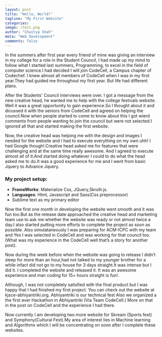```yaml
---
layout: post
title: "Hello, World!"
tagline: "My First Website"
categories:
image: /test.png
author: "Chaitya Shah"
meta: "Web Development"
comments: false
---
```



In the summers after first year every friend of mine was giving an interview in my college for a role in the Student Council, I had made up my mind to follow what I started last summers, Programming,  to excel in the field of computer science.I had decided I will join CodeCell, a Campus chapter of Codechef. I knew almost all members of CodeCell when I was in my first year.They had guided me throughout my first year. But life had different plans.

After the Students' Council interviews were over. I got a message from the new creative head, he wanted me to help with the college festivals website. Well it was a great opportunity to gain experience.So I thought about it and dicussed it with the seniors from CodeCell and agreed on helping the council.Now when people started to come to know about this I got wierd comments from people wanting to join the council but were not selected.I ignored all that and started making the first website.

Now, the creative head was helping me with the design and images I needed for the website and I had to execute everything on my own uhh! I had Google though!.Creative head asked me for features that were challenging and at the same time really awesome. And I agreed to execute almost all of it.And started doing whatever I could to do what the head asked me to do.It was a good experience for me and I went from basic Jquery to Advance Jquery.


### My project setup:
- **FrameWorks**: Materialize Css, JQuery,Skrollr.js.
- **Languages**: Html, Javascript and Sass(Css preprocessor)
- Sublime text as my primary editor

Now the first one month in developing the website went smooth and it was fun too.But as the release date approached the creative head and marketing team use to ask me whether the website was ready or not almost twice a day.I also started putting more efforts to complete the project as soon as possible. Also simulataneously I was preparing for ACM-ICPC with my team and Yes I was selected in CodeCell and was working for that council too.(What was my experience in the CodeCell well that’s a story for another post).

Now during the week before when the website was going to release I didn’t sleep for more than an hour,had not talked to my younger brother for a while infact did not go to my house for 3 days straight.It was intense but I did it. I completed the website and released it. It was an awesome experience and man coding for 15+ hours straight is fun!.

Although, I was not completely satisfied with the final product but I was happy that I had finished my first project. You can check out the website at kjsce-abhiyantriki.org. Abhiyantriki is our technical fest Also we organized a the first ever Hackathon in Abhiyantriki (Via Team CodeCell.) More on that in the post on CodeCell and the experience I had there.

Now currently I am developing two more website for Skream (Sports fest) and Symphony(Cultural Fest).My area of interest lies in Machine learning and Algorithms which I will be concentrating on soon after I complete these websites.
